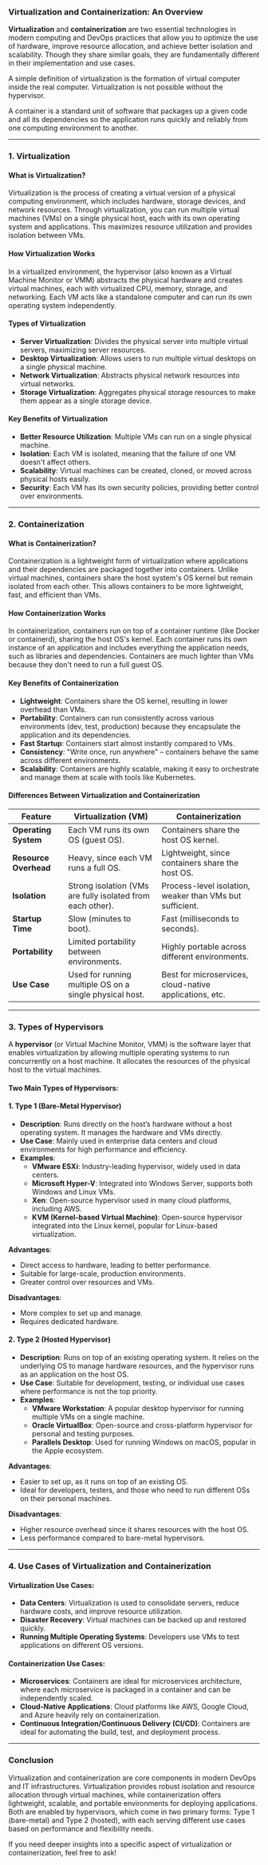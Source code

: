 ### Virtualization and Containerization: An Overview

**Virtualization** and **containerization** are two essential technologies in modern computing and DevOps practices that allow you to optimize the use of hardware, improve resource allocation, and achieve better isolation and scalability. Though they share similar goals, they are fundamentally different in their implementation and use cases.

A simple definition of virtualization is the formation of virtual computer inside the real computer. Virtualization is not possible without the hypervisor.

A container is a standard unit of software that packages up a given code and all its dependencies so the application runs quickly and reliably from one computing environment to another. 

---

### 1. **Virtualization**

#### What is Virtualization?
Virtualization is the process of creating a virtual version of a physical computing environment, which includes hardware, storage devices, and network resources. Through virtualization, you can run multiple virtual machines (VMs) on a single physical host, each with its own operating system and applications. This maximizes resource utilization and provides isolation between VMs.

#### How Virtualization Works
In a virtualized environment, the hypervisor (also known as a Virtual Machine Monitor or VMM) abstracts the physical hardware and creates virtual machines, each with virtualized CPU, memory, storage, and networking. Each VM acts like a standalone computer and can run its own operating system independently.

#### Types of Virtualization
- **Server Virtualization**: Divides the physical server into multiple virtual servers, maximizing server resources.
- **Desktop Virtualization**: Allows users to run multiple virtual desktops on a single physical machine.
- **Network Virtualization**: Abstracts physical network resources into virtual networks.
- **Storage Virtualization**: Aggregates physical storage resources to make them appear as a single storage device.

#### Key Benefits of Virtualization
- **Better Resource Utilization**: Multiple VMs can run on a single physical machine.
- **Isolation**: Each VM is isolated, meaning that the failure of one VM doesn't affect others.
- **Scalability**: Virtual machines can be created, cloned, or moved across physical hosts easily.
- **Security**: Each VM has its own security policies, providing better control over environments.

---

### 2. **Containerization**

#### What is Containerization?
Containerization is a lightweight form of virtualization where applications and their dependencies are packaged together into containers. Unlike virtual machines, containers share the host system's OS kernel but remain isolated from each other. This allows containers to be more lightweight, fast, and efficient than VMs.

#### How Containerization Works
In containerization, containers run on top of a container runtime (like Docker or containerd), sharing the host OS's kernel. Each container runs its own instance of an application and includes everything the application needs, such as libraries and dependencies. Containers are much lighter than VMs because they don't need to run a full guest OS.

#### Key Benefits of Containerization
- **Lightweight**: Containers share the OS kernel, resulting in lower overhead than VMs.
- **Portability**: Containers can run consistently across various environments (dev, test, production) because they encapsulate the application and its dependencies.
- **Fast Startup**: Containers start almost instantly compared to VMs.
- **Consistency**: "Write once, run anywhere" – containers behave the same across different environments.
- **Scalability**: Containers are highly scalable, making it easy to orchestrate and manage them at scale with tools like Kubernetes.

#### Differences Between Virtualization and Containerization
| **Feature**              | **Virtualization (VM)**                                   | **Containerization**                                      |
|--------------------------|----------------------------------------------------------|----------------------------------------------------------|
| **Operating System**      | Each VM runs its own OS (guest OS).                       | Containers share the host OS kernel.                      |
| **Resource Overhead**     | Heavy, since each VM runs a full OS.                      | Lightweight, since containers share the host OS.          |
| **Isolation**             | Strong isolation (VMs are fully isolated from each other).| Process-level isolation, weaker than VMs but sufficient.  |
| **Startup Time**          | Slow (minutes to boot).                                   | Fast (milliseconds to seconds).                           |
| **Portability**           | Limited portability between environments.                 | Highly portable across different environments.            |
| **Use Case**              | Used for running multiple OS on a single physical host.   | Best for microservices, cloud-native applications, etc.   |

---

### 3. **Types of Hypervisors**

A **hypervisor** (or Virtual Machine Monitor, VMM) is the software layer that enables virtualization by allowing multiple operating systems to run concurrently on a host machine. It allocates the resources of the physical host to the virtual machines.

#### Two Main Types of Hypervisors:

#### 1. **Type 1 (Bare-Metal Hypervisor)**
- **Description**: Runs directly on the host’s hardware without a host operating system. It manages the hardware and VMs directly.
- **Use Case**: Mainly used in enterprise data centers and cloud environments for high performance and efficiency.
- **Examples**: 
  - **VMware ESXi**: Industry-leading hypervisor, widely used in data centers.
  - **Microsoft Hyper-V**: Integrated into Windows Server, supports both Windows and Linux VMs.
  - **Xen**: Open-source hypervisor used in many cloud platforms, including AWS.
  - **KVM (Kernel-based Virtual Machine)**: Open-source hypervisor integrated into the Linux kernel, popular for Linux-based virtualization.

**Advantages**:
  - Direct access to hardware, leading to better performance.
  - Suitable for large-scale, production environments.
  - Greater control over resources and VMs.

**Disadvantages**:
  - More complex to set up and manage.
  - Requires dedicated hardware.

#### 2. **Type 2 (Hosted Hypervisor)**
- **Description**: Runs on top of an existing operating system. It relies on the underlying OS to manage hardware resources, and the hypervisor runs as an application on the host OS.
- **Use Case**: Suitable for development, testing, or individual use cases where performance is not the top priority.
- **Examples**: 
  - **VMware Workstation**: A popular desktop hypervisor for running multiple VMs on a single machine.
  - **Oracle VirtualBox**: Open-source and cross-platform hypervisor for personal and testing purposes.
  - **Parallels Desktop**: Used for running Windows on macOS, popular in the Apple ecosystem.

**Advantages**:
  - Easier to set up, as it runs on top of an existing OS.
  - Ideal for developers, testers, and those who need to run different OSs on their personal machines.

**Disadvantages**:
  - Higher resource overhead since it shares resources with the host OS.
  - Less performance compared to bare-metal hypervisors.

---

### 4. **Use Cases of Virtualization and Containerization**

#### Virtualization Use Cases:
- **Data Centers**: Virtualization is used to consolidate servers, reduce hardware costs, and improve resource utilization.
- **Disaster Recovery**: Virtual machines can be backed up and restored quickly.
- **Running Multiple Operating Systems**: Developers use VMs to test applications on different OS versions.

#### Containerization Use Cases:
- **Microservices**: Containers are ideal for microservices architecture, where each microservice is packaged in a container and can be independently scaled.
- **Cloud-Native Applications**: Cloud platforms like AWS, Google Cloud, and Azure heavily rely on containerization.
- **Continuous Integration/Continuous Delivery (CI/CD)**: Containers are ideal for automating the build, test, and deployment process.

---

### Conclusion
Virtualization and containerization are core components in modern DevOps and IT infrastructures. Virtualization provides robust isolation and resource allocation through virtual machines, while containerization offers lightweight, scalable, and portable environments for deploying applications. Both are enabled by hypervisors, which come in two primary forms: Type 1 (bare-metal) and Type 2 (hosted), with each serving different use cases based on performance and flexibility needs.

If you need deeper insights into a specific aspect of virtualization or containerization, feel free to ask!
